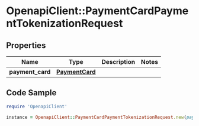 # OpenapiClient::PaymentCardPaymentTokenizationRequest

## Properties

Name | Type | Description | Notes
------------ | ------------- | ------------- | -------------
**payment_card** | [**PaymentCard**](PaymentCard.md) |  | 

## Code Sample

```ruby
require 'OpenapiClient'

instance = OpenapiClient::PaymentCardPaymentTokenizationRequest.new(payment_card: null)
```


